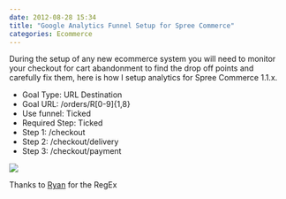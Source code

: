 ```yaml
---
date: 2012-08-28 15:34
title: "Google Analytics Funnel Setup for Spree Commerce"
categories: Ecommerce
---
```


During the setup of any new ecommerce system you will need to monitor your checkout for cart abandonment to find the drop off points and carefully fix them, here is how I setup analytics for Spree Commerce 1.1.x.

* Goal Type: URL Destination
* Goal URL: /orders/R[0-9]{1,8}
* Use funnel: Ticked
* Required Step: Ticked
* Step 1: /checkout
* Step 2: /checkout/delivery
* Step 3: /checkout/payment

![](/img/spree-funnel.png)

Thanks to [Ryan](https://groups.google.com/d/topic/spree-user/_gPjQKEwug4/discussion) for the RegEx
